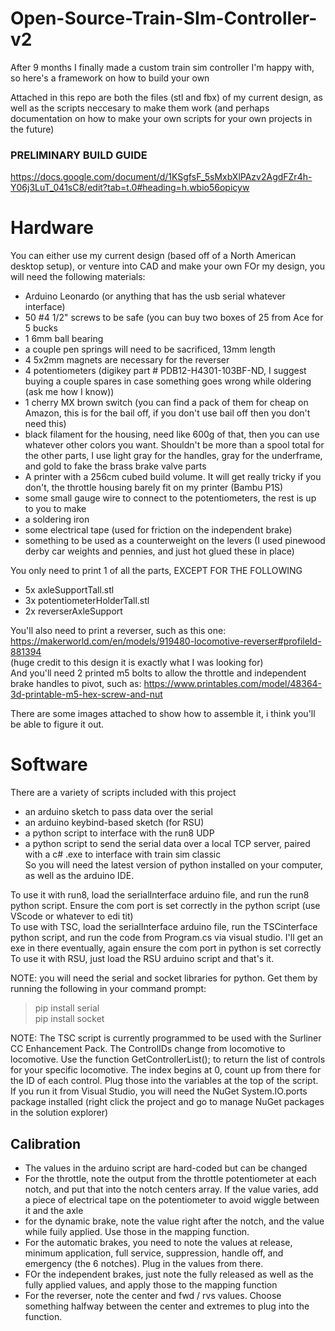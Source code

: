 # Open-Source-Train-SIm-Controller-v2

After 9 months I finally made a custom train sim controller I'm happy with, so here's a framework on how to build your own

Attached in this repo are both the files (stl and fbx) of my current design, as well as the scripts neccesary to make them work
(and perhaps documentation on how to make your own scripts for your own projects in the future)

### PRELIMINARY BUILD GUIDE ###
https://docs.google.com/document/d/1KSgfsF_5sMxbXlPAzv2AgdFZr4h-Y06j3LuT_041sC8/edit?tab=t.0#heading=h.wbio56opicyw<br>

# Hardware
You can either use my current design (based off of a North American desktop setup), or venture into CAD and make your own
FOr my design, you will need the following materials:<br/>
- Arduino Leonardo (or anything that has the usb serial whatever interface) <br/>
- 50 #4 1/2" screws to be safe (you can buy two boxes of 25 from Ace for 5 bucks<br/>
- 1 6mm ball bearing <br/>
- a couple pen springs will need to be sacrificed, 13mm length<br/>
- 4 5x2mm magnets are necessary for the reverser<br/>
- 4 potentiometers (digikey part #  PDB12-H4301-103BF-ND, I suggest buying a couple spares in case something goes wrong while oldering (ask me how I know))<br/>
- 1 cherry MX brown switch (you can find a pack of them for cheap on Amazon, this is for the bail off, if you don't use bail off then you don't need this)<br/>
- black filament for the housing, need like 600g of that, then you can use whatever other colors you want.  Shouldn't be more than a spool total for the other parts, I use light gray for the handles, gray for the underframe, and gold to fake the brass brake valve parts<br/>
- A printer with a 256cm cubed build volume.  It will get really tricky if you don't, the throttle housing barely fit on my printer (Bambu P1S) <br/>
- some small gauge wire to connect to the potentiometers, the rest is up to you to make<br/>
- a soldering iron<br/>
- some electrical tape (used for friction on the independent brake)<br/>
- something to be used as a counterweight on the levers (I used pinewood derby car weights and pennies, and just hot glued these in place)<br/>

You only need to print 1 of all the parts, EXCEPT FOR THE FOLLOWING<br/>
- 5x axleSupportTall.stl<br/>
- 3x potentiometerHolderTall.stl<br/>
- 2x reverserAxleSupport<br/>

You'll also need to print a reverser, such as this one: https://makerworld.com/en/models/919480-locomotive-reverser#profileId-881394<br/>
(huge credit to this design it is exactly what I was looking for)<br/>
And you'll need 2 printed m5 bolts to allow the throttle and independent brake handles to pivot, such as: https://www.printables.com/model/48364-3d-printable-m5-hex-screw-and-nut

There are some images attached to show how to assemble it, i think you'll be able to figure it out.

# Software
There are a variety of scripts included with this project<br/>
- an arduino sketch to pass data over the serial<br/>
- an arduino keybind-based sketch (for RSU)<br/>
- a python script to interface with the run8 UDP<br/>
- a python script to send the serial data over a local TCP server, paired with a c# .exe to interface with train sim classic<br/>
So you will need the latest version of python installed on your computer, as well as the arduino IDE.

To use it with run8, load the serialInterface arduino file, and run the run8 python script.  Ensure the com port is set correctly in the python script (use VScode or whatever to edi tit)<br/>
To use with TSC, load the serialInterface arduino file, run the TSCinterface python script, and run the code from Program.cs via visual studio.  I'll get an exe in there eventually, again ensure the com port in python is set correctly<br/>
To use it with RSU, just load the RSU arduino script and that's it.

NOTE: you will need the serial and socket libraries for python.  Get them by running the following in your command prompt: <br/>
>pip install serial <br/>
>pip install socket <br/>


NOTE: The TSC script is currently programmed to be used with the Surliner CC Enhancement Pack.  The ControlIDs change from locomotive to locomotive.  Use the function GetControllerList(); to return the list of controls for your specific locomotive.  The index begins at 0, count up from there for the ID of each control.  Plug those into the variables at the top of the script.
If you run it from Visual Studio, you will need the NuGet System.IO.ports package installed (right click the project and go to manage NuGet packages in the solution explorer)

## Calibration
- The values in the arduino script are hard-coded but can be changed<br/>
- For the throttle, note the output from the throttle potentiometer at each notch, and put that into the notch centers array.  If the value varies, add a piece of electrical tape on the potentiometer to avoid wiggle between it and the axle<br/>
- for the dynamic brake, note the value right after the notch, and the value while fuily applied.  Use those in the mapping function.<br/>
- For the automatic brakes, you need to note the values at release, minimum application, full service, suppression, handle off, and emergency (the 6 notches).  Plug in the values from there.<br/>
- FOr the independent brakes, just note the fully released as well as the fully applied values, and apply those to the mapping function<br/>
- For the reverser, note the center and fwd / rvs values.  Choose something halfway between the center and extremes to plug into the function.<br/>
